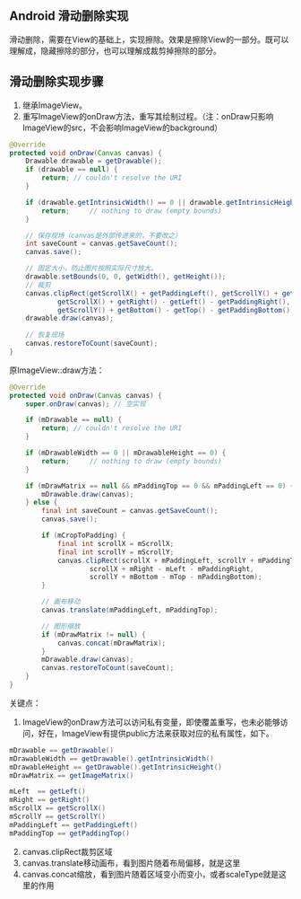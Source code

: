 ## Android 滑动删除实现
滑动删除，需要在View的基础上，实现擦除。效果是擦除View的一部分。既可以理解成，隐藏擦除的部分，也可以理解成裁剪掉擦除的部分。

## 滑动删除实现步骤

1. 继承ImageView。
2. 重写ImageView的onDraw方法，重写其绘制过程。（注：onDraw只影响ImageView的src，不会影响ImageView的background）

```java
@Override
protected void onDraw(Canvas canvas) {
    Drawable drawable = getDrawable();
    if (drawable == null) {
        return; // couldn't resolve the URI
    }

    if (drawable.getIntrinsicWidth() == 0 || drawable.getIntrinsicHeight() == 0) {
        return;     // nothing to draw (empty bounds)
    }

    // 保存现场（canvas是外部传进来的，不要改之）
    int saveCount = canvas.getSaveCount();
    canvas.save();

    // 固定大小，防止图片按照实际尺寸放大。
    drawable.setBounds(0, 0, getWidth(), getHeight());
    // 裁剪
    canvas.clipRect(getScrollX() + getPaddingLeft(), getScrollY() + getPaddingTop(),
            getScrollX() + getRight() - getLeft() - getPaddingRight(),
            getScrollY() + getBottom() - getTop() - getPaddingBottom());
    drawable.draw(canvas);
    
    // 恢复现场
    canvas.restoreToCount(saveCount);
}
```

原ImageView::draw方法：

```java
@Override
protected void onDraw(Canvas canvas) {
    super.onDraw(canvas); // 空实现

    if (mDrawable == null) {
        return; // couldn't resolve the URI
    }

    if (mDrawableWidth == 0 || mDrawableHeight == 0) {
        return;     // nothing to draw (empty bounds)
    }

    if (mDrawMatrix == null && mPaddingTop == 0 && mPaddingLeft == 0) {
        mDrawable.draw(canvas);
    } else {
        final int saveCount = canvas.getSaveCount();
        canvas.save();

        if (mCropToPadding) {
            final int scrollX = mScrollX;
            final int scrollY = mScrollY;
            canvas.clipRect(scrollX + mPaddingLeft, scrollY + mPaddingTop,
                    scrollX + mRight - mLeft - mPaddingRight,
                    scrollY + mBottom - mTop - mPaddingBottom);
        }

        // 画布移动 
        canvas.translate(mPaddingLeft, mPaddingTop);

        // 图形缩放
        if (mDrawMatrix != null) {
            canvas.concat(mDrawMatrix);
        }
        mDrawable.draw(canvas);
        canvas.restoreToCount(saveCount);
    }
}
```

关键点：

1. ImageView的onDraw方法可以访问私有变量，即使覆盖重写，也未必能够访问，好在，ImageView有提供public方法来获取对应的私有属性，如下。
```java
mDrawable == getDrawable()
mDrawableWidth == getDrawable().getIntrinsicWidth()
mDrawableHeight == getDrawable().getIntrinsicHeight()
mDrawMatrix == getImageMatrix()

mLeft  == getLeft()
mRight == getRight()
mScrollX == getScrollX()
mScrollY == getScrollY()
mPaddingLeft == getPaddingLeft()
mPaddingTop == getPaddingTop()
```

2. canvas.clipRect裁剪区域
3. canvas.translate移动画布，看到图片随着布局偏移，就是这里
4. canvas.concat缩放，看到图片随着区域变小而变小，或者scaleType就是这里的作用
